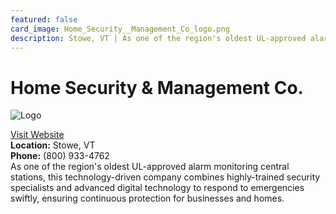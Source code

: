 ```yaml
---
featured: false
card_image: Home_Security__Management_Co_logo.png
description: Stowe, VT | As one of the region's oldest UL-approved alarm monitoring central stations, this technology-driven company combines highly-trained security specialists and advanced digital technology to respond to emergencies swiftly, ensuring continuous protection for businesses and homes.
---
```


# Home Security & Management Co.
<img src="Home_Security__Management_Co_logo.png" alt="Logo" style="max-width: 200px; height: auto;">

<a href="https://www.hsmc-ul.com">Visit Website</a>  
**Location:** Stowe, VT  
**Phone:** (800) 933-4762 <br>
As one of the region's oldest UL-approved alarm monitoring central stations, this technology-driven company combines highly-trained security specialists and advanced digital technology to respond to emergencies swiftly, ensuring continuous protection for businesses and homes.
